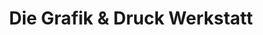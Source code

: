 ---
title: "Die Grafik & Druck Werkstatt"
url: /wangen-im-allgaeu/die-grafik-und-druck-werkstatt/
shop: Kopieren
---